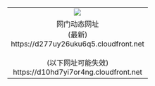 ﻿<table>
  <tr></tr>
  <tr><td colspan=2 align=center><img src="https://d277uy26uku6q5.cloudfront.net/Up/oGate.jpg" /></td></tr>
  <tr><td colspan=2 align=center>网门动态网址<br/>(最新)
<br>https://d277uy26uku6q5.cloudfront.net
<br/><br/>(以下网址可能失效)
<br>https://d10hd7yi7or4ng.cloudfront.net
    </td>
  </tr>
</table>
